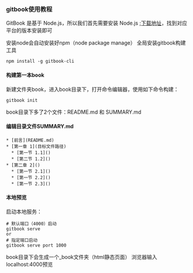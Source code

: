 ### gitbook使用教程
GitBook 是基于 Node.js，所以我们首先需要安装 Node.js ;[下载地址](https://nodejs.org/en/download/)，找到对应平台的版本安装即可

安装node会自动安装好npm（node package manage）
全局安装gitbook构建工具
```
npm install -g gitbook-cli
```
#### 构建第一本book
新建文件夹book，进入book目录下，打开命令编辑器，使用如下命令构建：
```
gitbook init
```
book目录下多了2个文件：README.md 和 SUMMARY.md
#### 编辑目录文件SUMMARY.md
```
* [前言](README.md)
* [第一章 1](目标文件路径)
  * [第一节 1.1]()
  * [第二节 1.2]()
* [第二章 2]()
  * [第一节 2.1]()
  * [第一节 2.2]()
  * [第一节 2.3]()

```

#### 本地预览
启动本地服务：
```
# 默认端口（4000）启动
gitbook serve
or
# 指定端口启动
gitbook serve port 1000
```
book目录下会生成一个_book文件夹（html静态页面）
浏览器输入localhost:4000预览